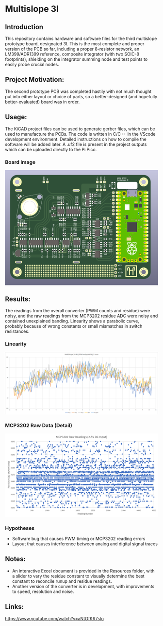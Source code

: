# Multislope 3I 
## Introduction
This repository contains hardware and software files for the third multislope prototype board, designated 3I. This is the most complete and proper version of the PCB so far, including a proper 8-resistor network, an LM399/ADR1399 reference, composite integrator (with two SOIC-8 footprints), shielding on the integrator summing node and test points to easily probe crucial nodes. 
## Project Motivation:
The second prototype PCB was completed hastily with not much thought put into either layout or choice of parts, so a better-designed (and hopefully better-evaluated) board was in order. 
## Usage:
The KiCAD project files can be used to generate gerber files, which can be used to manufacture the PCBs. The code is written in C/C++ in the VScode development environment. Detailed instructions on how to compile the software will be added later. A .uf2 file is present in the project outputs which can be uploaded directly to the Pi Pico. 
### Board Image
![Front side of the PCB](https://github.com/NNNILabs/Multislope-3I/blob/main/Resources/front.PNG)
## Results:
The readings from the overall converter (PWM counts and residue) were noisy, and the raw readings from the MCP3202 residue ADC were noisy and contained unexplained banding. Linearity shows a parabolic curve, probably because of wrong constants or small mismatches in switch resistances. 
### Linearity
![Linearity](https://github.com/NNNILabs/Multislope-3I/blob/main/Resources/linearity.png)
### MCP3202 Raw Data (Detail)
![Noise](https://github.com/NNNILabs/Multislope-3I/blob/main/Resources/noise.PNG)
### Hypotheses
- Software bug that causes PWM timing or MCP3202 reading errors
- Layout that causes interference between analog and digital signal traces
## Notes:
- An interactive Excel document is provided in the Resources folder, with a slider to vary the residue constant to visually determine the best constant to reconcile runup and residue readings. 
- Another version of the converter is in development, with improvements to speed, resolution and noise. 
## Links:
https://www.youtube.com/watch?v=aNtOfKR7sto
